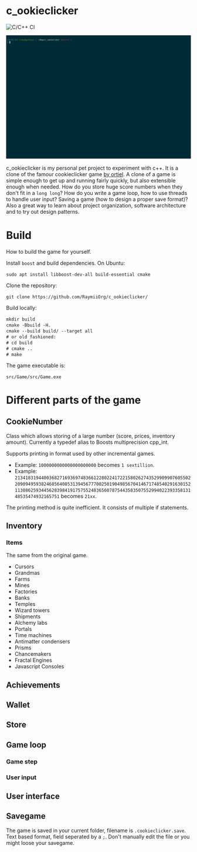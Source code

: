 # c_ookieclicker

![C/C++ CI](https://github.com/RaymiiOrg/c_ookieclicker/workflows/C/C++%20CI/badge.svg)

![demo.gif][2]

c_ookieclicker is my personal pet project to experiment with c++. It is a clone of the famour
cookieclicker game [by ortiel][1]. A clone of a game is simple enough to get up and running fairly quickly, but also extensible enough when needed. How do you store huge score numbers when they don't fit in a `long long`? How do you write a game loop, how to use threads to handle user input? Saving a game (how to design a proper save format)? Also a great way to learn about project organization, software architecture and to try out design patterns.


# Build

How to build the game for yourself.

Install `boost` and build dependencies. On Ubuntu:

    sudo apt install libboost-dev-all build-essential cmake
 
Clone the repository:

    git clone https://github.com/RaymiiOrg/c_ookieclicker/
    
Build locally: 

    mkdir build
    cmake -Bbuild -H.
    cmake --build build/ --target all 
    # or old fashioned:
    # cd build
    # cmake ..
    # make
    
The game executable is:

    src/Game/src/Game.exe
 

# Different parts of the game

## CookieNumber

Class which allows storing of a large number (score, prices, inventory amount). Currently a typedef alias to Boosts multiprecision cpp_int.  
 
Supports printing in format used by other incremental games. 
  - Example: `1000000000000000000000` becomes `1 sextillion`. 
  - Example: `21341831944003682716936974836612280224172215802627435299099076055022090949593824685640853139456777002501904985670414671748540291630152113086259344562839841917575524836560787544358350755299402239335813148535474932165751` becomes `21xx`.

The printing method is quite inefficient. It consists of multiple if statements.

## Inventory

### Items

The same from the original game.

- Cursors
- Grandmas
- Farms
- Mines
- Factories
- Banks
- Temples
- Wizard towers
- Shipments
- Alchemy labs
- Portals
- Time machines
- Antimatter condensers
- Prisms
- Chancemakers
- Fractal Engines
- Javascript Consoles

## Achievements



## Wallet

## Store

## Game loop

### Game step

### User input


## User interface


## Savegame

The game is saved in your current folder, filename is `.cookieclicker.save`. Text based format, field seperated
by a `;`. Don't manually edit the file or you might loose your savegame.

[1]: https://orteil.dashnet.org/cookieclicker/
[2]: demo4.gif